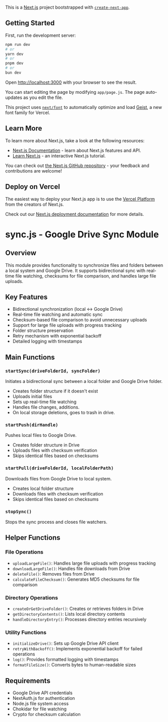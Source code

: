This is a [Next.js](https://nextjs.org) project bootstrapped with [`create-next-app`](https://github.com/vercel/next.js/tree/canary/packages/create-next-app).

## Getting Started

First, run the development server:

```bash
npm run dev
# or
yarn dev
# or
pnpm dev
# or
bun dev
```

Open [http://localhost:3000](http://localhost:3000) with your browser to see the result.

You can start editing the page by modifying `app/page.js`. The page auto-updates as you edit the file.

This project uses [`next/font`](https://nextjs.org/docs/app/building-your-application/optimizing/fonts) to automatically optimize and load [Geist](https://vercel.com/font), a new font family for Vercel.

## Learn More

To learn more about Next.js, take a look at the following resources:

-   [Next.js Documentation](https://nextjs.org/docs) - learn about Next.js features and API.
-   [Learn Next.js](https://nextjs.org/learn) - an interactive Next.js tutorial.

You can check out [the Next.js GitHub repository](https://github.com/vercel/next.js) - your feedback and contributions are welcome!

## Deploy on Vercel

The easiest way to deploy your Next.js app is to use the [Vercel Platform](https://vercel.com/new?utm_medium=default-template&filter=next.js&utm_source=create-next-app&utm_campaign=create-next-app-readme) from the creators of Next.js.

Check out our [Next.js deployment documentation](https://nextjs.org/docs/app/building-your-application/deploying) for more details.

# sync.js - Google Drive Sync Module

## Overview

This module provides functionality to synchronize files and folders between a local system and Google Drive. It supports bidirectional sync with real-time file watching, checksums for file comparison, and handles large file uploads.

## Key Features

-   Bidirectional synchronization (local ↔ Google Drive)
-   Real-time file watching and automatic sync
-   Checksum-based file comparison to avoid unnecessary uploads
-   Support for large file uploads with progress tracking
-   Folder structure preservation
-   Retry mechanism with exponential backoff
-   Detailed logging with timestamps

## Main Functions

### `startSync(driveFolderId, syncFolder)`

Initiates a bidirectional sync between a local folder and Google Drive folder.

-   Creates folder structure if it doesn't exist
-   Uploads initial files
-   Sets up real-time file watching
-   Handles file changes, additions.
-   On local storage deletions, goes to trash in drive.

### `startPush(dirHandle)`

Pushes local files to Google Drive.

-   Creates folder structure in Drive
-   Uploads files with checksum verification
-   Skips identical files based on checksums

### `startPull(driveFolderId, localFolderPath)`

Downloads files from Google Drive to local system.

-   Creates local folder structure
-   Downloads files with checksum verification
-   Skips identical files based on checksums

### `stopSync()`

Stops the sync process and closes file watchers.

## Helper Functions

### File Operations

-   `uploadLargeFile()`: Handles large file uploads with progress tracking
-   `downloadLargeFile()`: Handles file downloads from Drive
-   `deleteFile()`: Removes files from Drive
-   `calculateFileChecksum()`: Generates MD5 checksums for file comparison

### Directory Operations

-   `createOrGetDriveFolder()`: Creates or retrieves folders in Drive
-   `getDirectoryContents()`: Lists local directory contents
-   `handleDirectoryEntry()`: Processes directory entries recursively

### Utility Functions

-   `initializeDrive()`: Sets up Google Drive API client
-   `retryWithBackoff()`: Implements exponential backoff for failed operations
-   `log()`: Provides formatted logging with timestamps
-   `formatFileSize()`: Converts bytes to human-readable sizes

## Requirements

-   Google Drive API credentials
-   NextAuth.js for authentication
-   Node.js file system access
-   Chokidar for file watching
-   Crypto for checksum calculation
